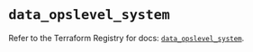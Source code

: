 # `data_opslevel_system`

Refer to the Terraform Registry for docs: [`data_opslevel_system`](https://registry.terraform.io/providers/opslevel/opslevel/1.6.3/docs/data-sources/system).

